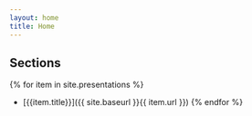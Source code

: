 ```yaml
---
layout: home
title: Home
---
```


## Sections

{% for item in site.presentations %}
* [{{item.title}}]({{ site.baseurl }}{{ item.url }})
{% endfor %}
